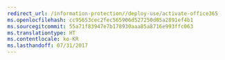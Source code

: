 ```yaml
---
redirect_url: /information-protection//deploy-use/activate-office365
ms.openlocfilehash: cc95653cec2fec565906d527250d85a2891ef4b1
ms.sourcegitcommit: 55a71f83947e7b178930aaa85a8716e993ffc063
ms.translationtype: HT
ms.contentlocale: ko-KR
ms.lasthandoff: 07/31/2017
---
```

